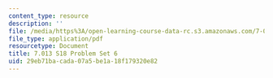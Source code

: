 ```yaml
---
content_type: resource
description: ''
file: /media/https%3A/open-learning-course-data-rc.s3.amazonaws.com/7-013-introductory-biology-spring-2018/29eb71bacada07a5be1a18f179320e82_MIT7_013s18Pset6Q.pdf
file_type: application/pdf
resourcetype: Document
title: 7.013 S18 Problem Set 6
uid: 29eb71ba-cada-07a5-be1a-18f179320e82
---
```

